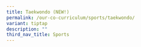 ```yaml
---
title: Taekwondo (NEW!)
permalink: /our-co-curriculum/sports/taekwondo/
variant: tiptap
description: ""
third_nav_title: Sports
---
```

